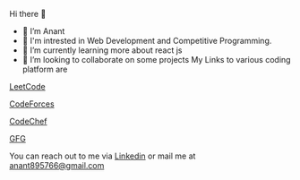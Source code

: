 Hi there 👋

- 👋  I’m Anant
- 👀 I'm intrested in Web Development and Competitive Programming.
- 🌱 I’m currently learning more about react js
- 💞️ I’m looking to collaborate on some projects
My Links to various coding platform are  

[LeetCode](https://leetcode.com/anantkp1209)  

[CodeForces](https://codeforces.com/profile/anantkp.ec.19)  

[CodeChef](https://www.codechef.com/users/anantpandey)  

[GFG](https://auth.geeksforgeeks.org/user/anantkp1923)

You can reach out to me via [Linkedin](https://www.linkedin.com/in/anant-kr-pandey-4532821b4) or mail me at anant895766@gmail.com

<!---
anantp12092002/anantp12092002 is a ✨ special ✨ repository because its `README.md` (this file) appears on your GitHub profile.
You can click the Preview link to take a look at your changes.
--->
